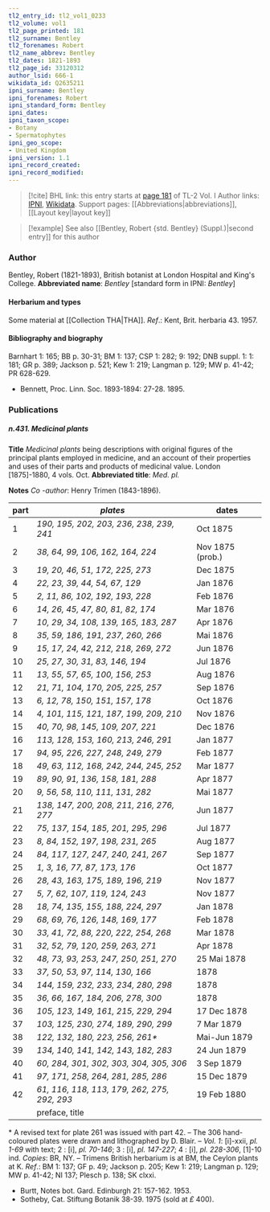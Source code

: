 ```yaml
---
tl2_entry_id: tl2_vol1_0233
tl2_volume: vol1
tl2_page_printed: 181
tl2_surname: Bentley
tl2_forenames: Robert
tl2_name_abbrev: Bentley
tl2_dates: 1821-1893
tl2_page_id: 33120312
author_lsid: 666-1
wikidata_id: Q2635211
ipni_surname: Bentley
ipni_forenames: Robert
ipni_standard_form: Bentley
ipni_dates: 
ipni_taxon_scope: 
- Botany
- Spermatophytes
ipni_geo_scope: 
- United Kingdom
ipni_version: 1.1
ipni_record_created: 
ipni_record_modified:
---
```


> [!cite] BHL link: this entry starts at [page 181](https://www.biodiversitylibrary.org/page/33120312) of TL-2 Vol. I
> Author links: [IPNI](https://www.ipni.org/a/666-1), [Wikidata](https://www.wikidata.org/wiki/Q2635211). Support pages: [[Abbreviations|abbreviations]], [[Layout key|layout key]]

> [!example] See also [[Bentley, Robert {std. Bentley} (Suppl.)|second entry]] for this author

### Author

Bentley, Robert (1821-1893), British botanist at London Hospital and King's College. 
**Abbreviated name**: *Bentley* \[standard form in IPNI: *Bentley*\]

#### Herbarium and types

Some material at [[Collection THA|THA]].
*Ref*.: Kent, Brit. herbaria 43. 1957.

#### Bibliography and biography

Barnhart 1: 165; BB p. 30-31; BM 1: 137; CSP 1: 282; 9: 192; DNB suppl. 1: 1: 181; GR p. 389; Jackson p. 521; Kew 1: 219; Langman p. 129; MW p. 41-42; PR 628-629.
- Bennett, Proc. Linn. Soc. 1893-1894: 27-28. 1895.

### Publications

##### n.431. Medicinal plants

**Title**
*Medicinal plants* being descriptions with original figures of the principal plants employed in medicine, and an account of their properties and uses of their parts and products of medicinal value. London \[1875\]-1880, 4 vols. Oct.
**Abbreviated title**: *Med. pl.*

**Notes**
*Co* -*author*: Henry Trimen (1843-1896).

|part	|*plates*	|dates|
|---	|---	|---	|
|1	|*190, 195, 202, 203, 236, 238, 239, 241*|Oct 1875|
|2	|*38, 64, 99, 106, 162, 164, 224*|Nov 1875 (prob.)|
|3	|*19, 20, 46, 51, 172, 225, 273*|Dec 1875|
|4	|*22, 23, 39, 44, 54, 67, 129*|Jan 1876|
|5	|*2, 11, 86, 102, 192, 193, 228*|Feb 1876|
|6	|*14, 26, 45, 47, 80, 81, 82, 174*|Mar 1876|
|7	|*10, 29, 34, 108, 139, 165, 183, 287*|Apr 1876|
|8	|*35, 59, 186, 191, 237, 260, 266*|Mai 1876|
|9	|*15, 17, 24, 42, 212, 218, 269, 272*|Jun 1876|
|10	|*25, 27, 30, 31, 83, 146, 194*|Jul 1876|
|11	|*13, 55, 57, 65, 100, 156, 253*|Aug 1876|
|12	|*21, 71, 104, 170, 205, 225, 257*|Sep 1876|
|13	|*6, 12, 78, 150, 151, 157, 178*|Oct 1876|
|14	|*4, 101, 115, 121, 187, 199, 209, 210*|Nov 1876|
|15	|*40, 70, 98, 145, 109, 207, 221*|Dec 1876|
|16	|*113, 128, 153, 160, 213, 246, 291*|Jan 1877|
|17	|*94, 95, 226, 227, 248, 249, 279*|Feb 1877|
|18	|*49, 63, 112, 168, 242, 244, 245, 252*|Mar 1877|
|19	|*89, 90, 91, 136, 158, 181, 288*|Apr 1877|
|20	|*9, 56, 58, 110, 111, 131, 282*|Mai 1877|
|21	|*138, 147, 200, 208, 211, 216, 276, 277*|Jun 1877|
|22	|*75, 137, 154, 185, 201, 295, 296*|Jul 1877|
|23	|*8, 84, 152, 197, 198, 231, 265*|Aug 1877|
|24	|*84, 117, 127, 247, 240, 241, 267*|Sep 1877|
|25	|*1, 3, 16, 77, 87, 173, 176*|Oct 1877|
|26	|*28, 43, 163, 175, 189, 196, 219*|Nov 1877|
|27	|*5, 7, 62, 107, 119, 124, 243*|Nov 1877|
|28	|*18, 74, 135, 155, 188, 224, 297*|Jan 1878|
|29	|*68, 69, 76, 126, 148, 169, 177*|Feb 1878|
|30	|*33, 41, 72, 88, 220, 222, 254, 268*|Mar 1878|
|31	|*32, 52, 79, 120, 259, 263, 271*|Apr 1878|
|32	|*48, 73, 93, 253, 247, 250, 251, 270*|25 Mai 1878|
|33	|*37, 50, 53, 97, 114, 130, 166*|1878|
|34	|*144, 159, 232, 233, 234, 280, 298*|1878|
|35	|*36, 66, 167, 184, 206, 278, 300*|1878|
|36	|*105, 123, 149, 161, 215, 229, 294*|17 Dec 1878|
|37	|*103, 125, 230, 274, 189, 290, 299*|7 Mar 1879|
|38	|*122, 132, 180, 223, 256, 261\**|Mai-Jun 1879|
|39	|*134, 140, 141, 142, 143, 182, 283*|24 Jun 1879|
|40	|*60, 284, 301, 302, 303, 304, 305, 306*|3 Sep 1879|
|41	|*97, 171, 258, 264, 281, 285, 286*|15 Dec 1879|
|42	|*61, 116, 118, 113, 179, 262, 275, 292, 293*|19 Feb 1880|
|	|preface, title|

\* A revised text for plate 261 was issued with part 42. – The 306 hand-coloured plates were drawn and lithographed by D. Blair. – *Vol. 1*: \[i\]-xxii, *pl. 1-69* with text; 2 : \[i\], *pl. 70-146*; 3 : \[i\], *pl. 147-227*; 4 : \[i\], *pl. 228-306*, \[1\]-10 ind. *Copies*: BR, NY. – Trimens British herbarium is at BM, the Ceylon plants at K.
*Ref*.: BM 1: 137; GF p. 49; Jackson p. 205; Kew 1: 219; Langman p. 129; MW p. 41-42; NI 137; Plesch p. 138; SK clxxi.
- Burtt, Notes bot. Gard. Edinburgh 21: 157-162. 1953.
- Sotheby, Cat. Stiftung Botanik 38-39. 1975 (sold at *£* 400).

